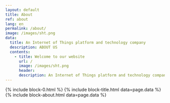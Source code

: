 ```yaml
---
layout: default
title: About
ref: about
lang: en
permalink: /about/
image: /images/sht.png
data:
  title: An Internet of Things platform and technology company
  description: ABOUT US
  contents:
    - title: Welcome to our website
      url: /
      image: /images/sht.png
      header:
      description: An Internet of Things platform and technology company.<br/>Trends of supervising and control devices via the Internet (Internet of Things - IOT) are becoming increasingly popular , with Enterprise Service Integration M2M platform , Ubisen platform is the solution which helps businesses save time to build , deploy secure IOT system.
---
```


{% include block-0.html %}
{% include block-title.html data=page.data %}
{% include block-about.html data=page.data %}
